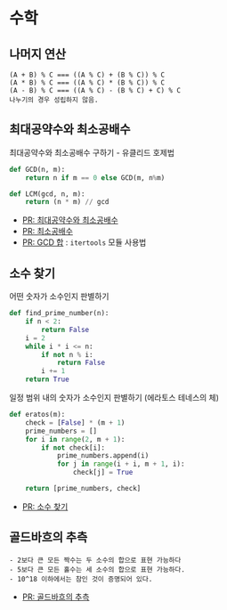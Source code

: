 # 수학

## 나머지 연산
```
(A + B) % C === ((A % C) + (B % C)) % C
(A * B) % C === ((A % C) * (B % C)) % C
(A - B) % C === ((A % C) - (B % C) + C) % C
나누기의 경우 성립하지 않음.
```

## 최대공약수와 최소공배수
최대공약수와 최소공배수 구하기 - 유클리드 호제법
```python
def GCD(n, m):
    return n if m == 0 else GCD(m, n%m)

def LCM(gcd, n, m):
    return (n * m) // gcd
```
- [PR: 최대공약수와 최소공배수](https://github.com/Kwakcena/codeplus-SW-competency/pull/1)
- [PR: 최소공배수](https://github.com/Kwakcena/codeplus-SW-competency/pull/2)
- [PR: GCD 합](https://github.com/Kwakcena/codeplus-SW-competency/pull/3) : `itertools` 모듈 사용법

## 소수 찾기
어떤 숫자가 소수인지 판별하기
```python
def find_prime_number(n):
    if n < 2:
        return False
    i = 2
    while i * i <= n:
        if not n % i:
            return False
        i += 1
    return True
```

일정 범위 내의 숫자가 소수인지 판별하기 (에라토스 테네스의 체)
```python
def eratos(m):
    check = [False] * (m + 1)
    prime_numbers = []
    for i in range(2, m + 1):
        if not check[i]:
            prime_numbers.append(i)
            for j in range(i + i, m + 1, i):
                check[j] = True

    return [prime_numbers, check]
```
- [PR: 소수 찾기](https://github.com/Kwakcena/codeplus-SW-competency/pull/4)

## 골드바흐의 추측
```
- 2보다 큰 모든 짝수는 두 소수의 합으로 표현 가능하다
- 5보다 큰 모든 홀수는 세 소수의 합으로 표현 가능하다.
- 10^18 이하에서는 참인 것이 증명되어 있다.
```
- [PR: 골드바흐의 추측](https://github.com/Kwakcena/codeplus-SW-competency/pull/5)
